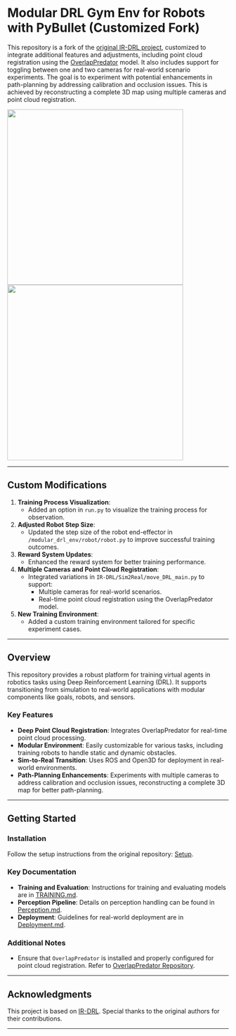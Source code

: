 # Modular DRL Gym Env for Robots with PyBullet (Customized Fork)

This repository is a fork of the [original IR-DRL project](https://github.com/ignc-research/IR-DRL), customized to integrate additional features and adjustments, including point cloud registration using the [OverlapPredator](https://github.com/prs-eth/OverlapPredator) model. It also includes support for toggling between one and two cameras for real-world scenario experiments. The goal is to experiment with potential enhancements in path-planning by addressing calibration and occlusion issues. This is achieved by reconstructing a complete 3D map using multiple cameras and point cloud registration.

<p float="left">
  <img src="https://github.com/WhiteTrafficLight/IR-DRL/docs/gifs/SingleCamera.png" width="400" />
  <img src="https://github.com/WhiteTrafficLight/IR-DRL/docs/gifs/DoubleCamera.png" width="400" /> 
</p>

---

## Custom Modifications
1. **Training Process Visualization**:
   - Added an option in `run.py` to visualize the training process for observation.
2. **Adjusted Robot Step Size**:
   - Updated the step size of the robot end-effector in `/modular_drl_env/robot/robot.py` to improve successful training outcomes.
3. **Reward System Updates**:
   - Enhanced the reward system for better training performance.
4. **Multiple Cameras and Point Cloud Registration**:
   - Integrated variations in `IR-DRL/Sim2Real/move_DRL_main.py` to support:
     - Multiple cameras for real-world scenarios.
     - Real-time point cloud registration using the OverlapPredator model.
5. **New Training Environment**:
   - Added a custom training environment tailored for specific experiment cases.

---

## Overview
This repository provides a robust platform for training virtual agents in robotics tasks using Deep Reinforcement Learning (DRL). It supports transitioning from simulation to real-world applications with modular components like goals, robots, and sensors.

### Key Features
- **Deep Point Cloud Registration**: Integrates OverlapPredator for real-time point cloud processing.
- **Modular Environment**: Easily customizable for various tasks, including training robots to handle static and dynamic obstacles.
- **Sim-to-Real Transition**: Uses ROS and Open3D for deployment in real-world environments.
- **Path-Planning Enhancements**: Experiments with multiple cameras to address calibration and occlusion issues, reconstructing a complete 3D map for better path-planning.

---

## Getting Started

### Installation
Follow the setup instructions from the original repository: [Setup](docs/SETUP.md).

### Key Documentation
- **Training and Evaluation**: Instructions for training and evaluating models are in [TRAINING.md](docs/TRAINING.md).
- **Perception Pipeline**: Details on perception handling can be found in [Perception.md](docs/Perception/Perception.md).
- **Deployment**: Guidelines for real-world deployment are in [Deployment.md](docs/Deployment.md).

### Additional Notes
- Ensure that `OverlapPredator` is installed and properly configured for point cloud registration. Refer to [OverlapPredator Repository](https://github.com/prs-eth/OverlapPredator).

---

## Acknowledgments
This project is based on [IR-DRL](https://github.com/ignc-research/IR-DRL). Special thanks to the original authors for their contributions.

---




